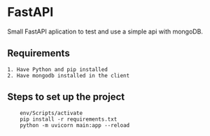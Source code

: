 # FastAPI
Small FastAPI aplication to test and use a simple api with mongoDB.

## Requirements
    1. Have Python and pip installed
    2. Have mongodb installed in the client 

## Steps to set up the project
```shell
    env/Scripts/activate
    pip install -r requirements.txt
    python -m uvicorn main:app --reload
```